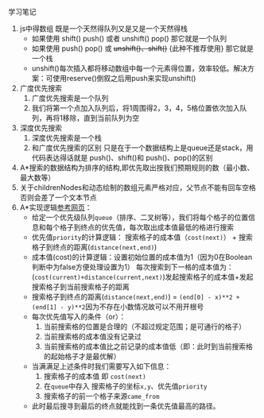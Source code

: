 学习笔记
1. js中得数组 既是一个天然得队列又是又是一个天然得栈
    + 如果使用 shift() push() 或者 unshift() pop() 那它就是一个队列
    + 如果使用 push() pop() 或 ~~unshift()、shift()~~ {此种不推荐使用} 那它就是一个栈 
    + unshift()每次插入都将移动数组中每一个元素得位置，效率较低。解决方案：可使用reserve()倒叙之后用push来实现unshift()
2. 广度优先搜索
    1. 广度优先搜索是一个队列
    2. 我们将第一个点加入队列后，将1周围得2，3，4，5格位置依次加入队列，再将1移除，直到当前队列为空
3. 深度优先搜索
    1. 深度优先搜索是一个栈
    2. 和广度优先搜索的区别 只是在于一个数据结构上是queue还是stack，用代码表达得话就是 push()、shift()和 push()、pop()的区别
4. A*搜索的数据结构为排序的结构,即优先取出按我们预期规则的数（最小数、最大数等）
5. 关于childrenNodes和动态绘制的数组元素严格对应，父节点不能有回车空格否则会差了一个文本节点
6. A*实现逻辑[参考网页](https://www.redblobgames.com/ )：
    + 给定一个优先级队列`queue`（排序、二叉树等），我们将每个格子的位置信息和每个格子到终点的优先值，每次取出成本值最低的格进行搜索
    + 优先值`priority`的计算逻辑： 搜索格子的成本值（`cost(next)`） + 搜索格子到终点的距离(`distance(next,end)`)
    + 成本值(cost)的计算逻辑：设置初始位置的成本值为1（因为0在Boolean判断中为false方便处理设置为1） 每次搜索到下一格的成本值为：(`cost(current)+distance(current,next)`)发起搜索格子的成本值+发起搜索格子到当前搜索格子的距离
    + 搜索格子到终点的距离(`distance(next,end)`) = `(end[0] - x)**2 + (end[1] - y)**2`因为不存在小数情况故可以不用开根号
    + 每次优先值写入的条件（or）：
        1. 当前搜索格的位置是合理的（不超过规定范围；是可通行的格子）
        2. 当前搜索格的成本值没有记录过
        3. 当前搜索格的成本值比之前记录的成本值低（即：此时到当前搜索格的起始格子才是最优解）
    + 当满满足上述条件时我们需要写入如下信息：
        1. 搜索格子的成本值 即 `cost(next)`
        2. 在`queue`中存入 搜索格子的坐标`x,y`、优先值`priority`
        3. 搜索格子的前一个格子来源`came_from`
    + 此时最后搜寻到最后的终点就能找到一条优先值最高的路径。
